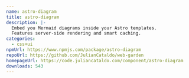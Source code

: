 ```yaml
---
name: astro-diagram
title: astro-diagram
description: |-
  Embed you Mermaid diagrams inside your Astro templates.
  Features server-side rendering and smart caching.
categories:
  - css+ui
npmUrl: https://www.npmjs.com/package/astro-diagram
repoUrl: https://github.com/JulianCataldo/web-garden
homepageUrl: https://code.juliancataldo.com/component/astro-diagram
downloads: 543
---
```

